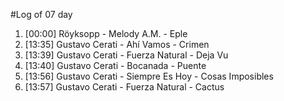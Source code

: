 #Log of 07 day

1. [00:00] Röyksopp - Melody A.M. - Eple
1. [13:35] Gustavo Cerati - Ahí Vamos - Crimen
1. [13:39] Gustavo Cerati - Fuerza Natural - Deja Vu
1. [13:40] Gustavo Cerati - Bocanada - Puente
1. [13:56] Gustavo Cerati - Siempre Es Hoy - Cosas Imposibles
1. [13:57] Gustavo Cerati - Fuerza Natural - Cactus
